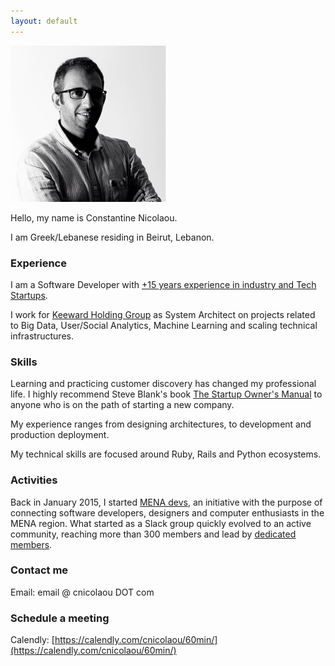 ```yaml
---
layout: default
---
```


![](/assets/images/cnicolaou_portrait.jpg)

Hello, my name is Constantine Nicolaou.

I am Greek/Lebanese residing in Beirut, Lebanon.

### Experience

I am a Software Developer with [+15 years experience in industry and Tech Startups](http://cnicolaou.github.io/resume/).

I work for [Keeward Holding Group](http://keeward.com/the-teams/) as System Architect on projects related to Big Data, User/Social Analytics, Machine Learning and scaling technical infrastructures.

### Skills

Learning and practicing customer discovery has changed my professional life. I highly recommend Steve Blank's book [The Startup Owner's Manual](https://www.amazon.com/Startup-Owners-Manual-Step-Step/dp/0984999302) to anyone who is on the path of starting a new company.

My experience ranges from designing architectures, to development and production deployment.

My technical skills are focused around Ruby, Rails and Python ecosystems.

### Activities

Back in January 2015, I started [MENA devs](http://menadevs.com), an initiative with the purpose of connecting software developers, designers and computer enthusiasts in the MENA region.
What started as a Slack group quickly evolved to an active community, reaching more than 300 members and lead by [dedicated members](https://github.com/mena-devs).

### Contact me

Email: email @ cnicolaou DOT com

### Schedule a meeting

Calendly: [https://calendly.com/cnicolaou/60min/](https://calendly.com/cnicolaou/60min/)
